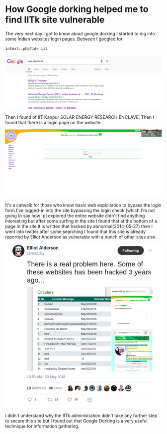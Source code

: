 # How Google dorking helped me to find IITk site vulnerable

The very next day I got to know about google dorking I started to dig into some Indian websites login pages. Between I googled for 

    intext:.php?id= iit

![dork](img/random/iitk.png)

Then I found of IIT Kanpur SOLAR ENERGY RESEARCH ENCLAVE. Then I found that there is a login page on the website.

![iitk](img/random/iitklogin.png)

It's a catwalk for those who know basic web exploitation to bypass the login form.I've logged-in into the site bypassing the login check [which I'm not going to say how :p] explored the entire website didn't find anything interesting but after some surfing in the site I found that at the bottom of a page in the site it is written that hacked by abnormal(2014-05-27) then I went into twitter after some searching I found that this site is already reported by Elliot Anderson as vulnerable with a bunch of other sites also. 

![tweet](img/random/iitktwitter.png)

I didn't understand why the IITk administration didn't take any further step to secure this site but I found out that Google Dorking is a very useful technique for information gathering.